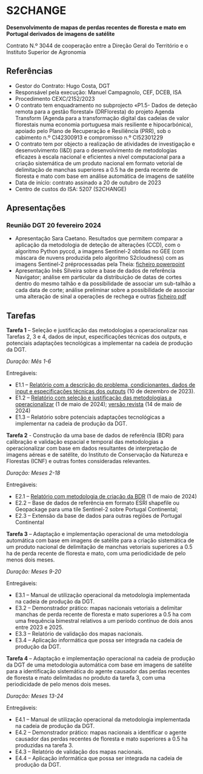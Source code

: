 # S2CHANGE 

**Desenvolvimento de mapas de perdas recentes de floresta e mato em Portugal derivados de imagens de satélite**

Contrato N.º 3044 de cooperação entre a Direção Geral do Território e o Instituto Superior de Agronomia

## Referências

* Gestor do Contrato: Hugo Costa, DGT
* Responsável pela execução: Manuel Campagnolo, CEF, DCEB, ISA
* Procedimento CEXC/2152/2023
* O contrato tem enquadramento no subprojecto «P1.5- Dados de deteção remota para a gestão
florestal» (DRFloresta) do projeto Agenda Transform (Agenda para a transformação digital das
cadeias de valor florestais numa economia portuguesa mais resiliente e hipocarbónica), apoiado
pelo Plano de Recuperação e Resiliência (PRR), sob o cabimento n.º CI42300913 e compromisso n.º
CI52301229
* O contrato tem por objecto a realização de atividades de investigação e
desenvolvimento (I&D) para o desenvolvimento de metodologias eficazes à escala nacional e
eficientes a nível computacional para a criação sistemática de um produto nacional em formato
vetorial de delimitação de manchas superiores a 0.5 ha de perda recente de floresta e mato com
base em análise automática de imagens de satélite
* Data de início: contrato assinado a 20 de outubro de 2023
* Centro de custos do ISA: 5207 (S2CHANGE)

## Apresentações

### Reunião DGT 20 fevereiro 2024

* Apresentação Sara Caetano. Resultados que permitem comparar a aplicação da metodologia de deteção de alterações (CCD), com o algoritmo Python pyccd, a imagens Sentinel-2 obtidas no GEE (com máscara de nuvens produzida pelo algoritmo S2cloudness) com as imagens Sentinel-2 préprocessadas pela Theia: [ficheiro powerpoint](PPT_CCD_20fev.pptx)
* Apresentação Inês Silveira sobre a base de dados de referência Navigator; análise em particular da distribuição de datas de cortes dentro do mesmo talhão e da possibilidade de associar um sub-talhão a cada data de corte; análise preliminar sobre a possibilidade de associar uma alteração de sinal a operações de rechega e outras [ficheiro pdf](Apresentacao_BD_NVG_IS_20fev.pdf)

## Tarefas

**Tarefa 1** – Seleção e justificação das metodologias a operacionalizar nas Tarefas 2, 3 e 4, dados de input, especificações técnicas dos outputs, e potenciais adaptações tecnológicas a implementar na cadeia de produção da DGT.

*Duração: Mês 1-6*

Entregáveis:
  * E1.1 – [Relatório com a descrição do problema, condicionantes, dados de input e especificações técnicas dos outputs](Entregavel_1_1.pdf) (10 de dezembro de 2023).
  * E1.2 – [Relatório com seleção e justificação das metodologias a operacionalizar](Entregavel_1_2.pdf) (1 de maio de 2024); [versão revista](Entregavel_1_2_v2.pdf) (14 de maio de 2024)
  * E1.3 – Relatório sobre potenciais adaptações tecnológicas a implementar na cadeia de produção da DGT.

**Tarefa 2** - Construção da uma base de dados de referência (BDR) para calibração e validação espacial e temporal das metodologias a operacionalizar com base em dados resultantes de interpretação de imagens aéreas e de satélite, do Instituto de Conservação da Natureza e Florestas (ICNF) e outras fontes consideradas relevantes.

*Duração: Meses 2-18*

Entregáveis:  
  * E2.1 – [Relatório com metodologia de criação da BDR](Entregavel_2_1.pdf) (1 de maio de 2024)
  * E2.2 – Base de dados de referência em formato ESRI shapefile ou Geopackage para uma tile Sentinel-2 sobre Portugal Continental;
  * E2.3 – Extensão da base de dados para outras regiões de Portugal Continental

**Tarefa 3** – Adaptação e implementação operacional de uma metodologia automática com base em imagens de satélite para a criação sistemática de um produto nacional de delimitação de manchas vetoriais superiores a 0.5 ha de perda recente de floresta e mato, com uma periodicidade de pelo menos dois meses.

*Duração: Meses 9-20*

Entregáveis:
  * E3.1 – Manual de utilização operacional da metodologia implementada na cadeia de produção da DGT.
  * E3.2 – Demonstrador prático: mapas nacionais vetoriais a delimitar manchas de perda recente de floresta e mato superiores a 0.5 ha com uma frequência bimestral relativos a um período contínuo de dois anos entre 2023 e 2025.
  * E3.3 – Relatório de validação dos mapas nacionais.
  * E3.4 – Aplicação informática que possa ser integrada na cadeia de produção da DGT.

**Tarefa 4** – Adaptação e implementação operacional na cadeia de produção da DGT de uma metodologia automática com base em imagens de satélite para a identificação sistemática do agente causador das perdas recentes de floresta e mato delimitadas no produto da tarefa 3, com uma periodicidade de pelo menos dois meses.

*Duração: Meses 13-24*

Entregáveis:
  * E4.1 – Manual de utilização operacional da metodologia implementada na cadeia de produção da DGT.
  * E4.2 – Demonstrador prático: mapas nacionais a identificar o agente causador das perdas recentes de floresta e mato superiores a 0.5 ha produzidas na tarefa 3.
  * E4.3 – Relatório de validação dos mapas nacionais.
  * E4.4 – Aplicação informática que possa ser integrada na cadeia de produção da DGT. 

